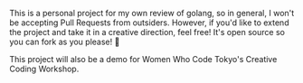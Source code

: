 This is a personal project for my own review of golang, so in general, I won't be accepting Pull Requests from outsiders. 
However, if you'd like to extend the project and take it in a creative direction, feel free! It's open source so you can fork as you please! 🍴

This project will also be a demo for Women Who Code Tokyo's Creative Coding Workshop.
